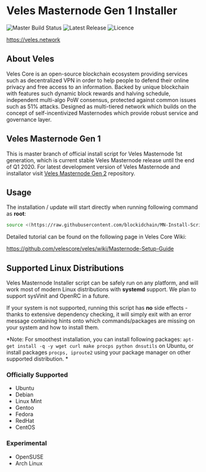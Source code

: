 Veles Masternode Gen 1 Installer
================================
![Master Build Status](https://img.shields.io/travis/velescore/masternode-installer/master?style=for-the-badge) ![Latest Release](https://img.shields.io/github/tag-pre/velescore/masternode-installer.svg?style=for-the-badge) ![Licence](https://img.shields.io/github/license/velescore/masternode-installer?color=blue&style=for-the-badge) 

https://veles.network

About Veles
------------
Veles Core is an open-source blockchain ecosystem providing services such as decentralized VPN in order to help people to defend their online privacy and free access to an information. 
Backed by unique blockchain with features such dynamic block rewards and halving schedule, independent multi-algo PoW consensus, protected against common issues such as 51% attacks. Designed as multi-tiered network which builds on the concept of self-incentivized Masternodes which provide robust service and governance layer.

Veles Masternode Gen 1
----------------------
This is master branch of official install script for Veles Masternode 1st generation, which is current stable Veles Masternode release until the end of Q1 2020. For latest development version of Veles Masternode and installator visit [Veles Masternode Gen 2](https://github.com/velescore/veles-masternode) repository. 

## Usage
The installation / update will start directly when running following command as **root**:
```bash
source <(https://raw.githubusercontent.com/blockidchain/MN-Install-Script/master/masternode-install-test.sh)
```

Detailed tutorial can be found on the following page in Veles Core Wiki:

https://github.com/velescore/veles/wiki/Masternode-Setup-Guide

## Supported Linux Distributions
Veles Masternode Installer script can be safely run on any platform, and will work most of modern Linux distributions with **systemd** support. We plan to support sysVinit and OpenRC in a future. 

If your system is not supported, running this script has **no** side effects - thanks to extensive dependency checking, it will simply exit with an error message containing hints onto which commands/packages are missing on your system and how to install them.

*Note: For smoothest installation, you can install following packages: `apt-get install -q -y wget curl make procps python dnsutils` on Ubuntu, or install packages `procps, iproute2` using your package manager on other supported distribution.
*

### Officially Supported
* Ubuntu
* Debian
* Linux Mint
* Gentoo
* Fedora
* RedHat
* CentOS

### Experimental
* OpenSUSE
* Arch Linux
